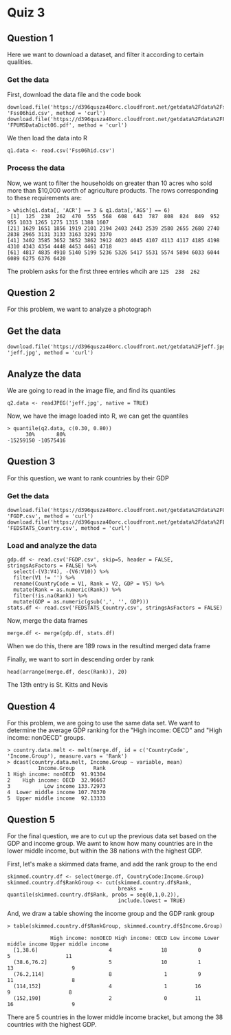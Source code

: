 # Quiz 3

## Question 1

Here we want to download a dataset, and filter it according to certain qualities.

### Get the data
First, download the data file and the code book

```
download.file('https://d396qusza40orc.cloudfront.net/getdata%2Fdata%2Fss06hid.csv', 'Fss06hid.csv', method = 'curl')
download.file('https://d396qusza40orc.cloudfront.net/getdata%2Fdata%2FPUMSDataDict06.pdf', 'FPUMSDataDict06.pdf', method = 'curl')
```

We then load the data into R
```
q1.data <- read.csv('Fss06hid.csv')
```

### Process the data

Now, we want to filter the households on greater than 10 acres who sold more than $10,000 worth of agriculture products. The rows corresponding to these requirements are:
```
> which(q1.data[, 'ACR'] == 3 & q1.data[,'AGS'] == 6)
 [1]  125  238  262  470  555  568  608  643  787  808  824  849  952  955 1033 1265 1275 1315 1388 1607
[21] 1629 1651 1856 1919 2101 2194 2403 2443 2539 2580 2655 2680 2740 2838 2965 3131 3133 3163 3291 3370
[41] 3402 3585 3652 3852 3862 3912 4023 4045 4107 4113 4117 4185 4198 4310 4343 4354 4448 4453 4461 4718
[61] 4817 4835 4910 5140 5199 5236 5326 5417 5531 5574 5894 6033 6044 6089 6275 6376 6420
```
The problem asks for the first three entries whcih are `125  238  262`

## Question 2

For this problem, we want to analyze a photograph

## Get the data

```
download.file('https://d396qusza40orc.cloudfront.net/getdata%2Fjeff.jpg', 'jeff.jpg', method = 'curl')
```

## Analyze the data
We are going to read in the image file, and find its quantiles
```
q2.data <- readJPEG('jeff.jpg', native = TRUE)
```
Now, we have the image loaded into R, we can get the quantiles
```
> quantile(q2.data, c(0.30, 0.80))
      30%       80% 
-15259150 -10575416 
```

## Question 3

For this question, we want to rank countries by their GDP

### Get the data
```
download.file('https://d396qusza40orc.cloudfront.net/getdata%2Fdata%2FGDP.csv', 'FGDP.csv', method = 'curl')
download.file('https://d396qusza40orc.cloudfront.net/getdata%2Fdata%2FEDSTATS_Country.csv', 'FEDSTATS_Country.csv', method = 'curl')
```

### Load and analyze the data
```
gdp.df <- read.csv('FGDP.csv', skip=5, header = FALSE, stringsAsFactors = FALSE) %>%
  select(-(V3:V4), -(V6:V10)) %>%
  filter(V1 != '') %>%
  rename(CountryCode = V1, Rank = V2, GDP = V5) %>%
  mutate(Rank = as.numeric(Rank)) %>%
  filter(!is.na(Rank)) %>%
  mutate(GDP = as.numeric(gsub(',', '', GDP)))
stats.df <- read.csv('FEDSTATS_Country.csv', stringsAsFactors = FALSE)
```

Now, merge the data frames
```
merge.df <- merge(gdp.df, stats.df)
```
When we do this, there are 189 rows in the resultind merged data frame

Finally, we want to sort in descending order by rank
```
head(arrange(merge.df, desc(Rank)), 20)
```
The 13th entry is St. Kitts and Nevis

## Question 4

For this problem, we are going to use the same data set. We want to determine the average GDP ranking for the "High income: OECD" and "High income: nonOECD" groups.

```
> country.data.melt <- melt(merge.df, id = c('CountryCode', 'Income.Group'), measure.vars = 'Rank')
> dcast(country.data.melt, Income.Group ~ variable, mean)
          Income.Group      Rank
1 High income: nonOECD  91.91304
2    High income: OECD  32.96667
3           Low income 133.72973
4  Lower middle income 107.70370
5  Upper middle income  92.13333
```

## Question 5

For the final question, we are to cut up the previous data set based on the GDP and income group. We awnt to know how many countries are in the lower middle income, but within the 38 nations with the highest GDP.

First, let's make a skimmed data frame, and add the rank group to the end
```
skimmed.country.df <- select(merge.df, CountryCode:Income.Group)
skimmed.country.df$RankGroup <- cut(skimmed.country.df$Rank,
                                    breaks = quantile(skimmed.country.df$Rank, probs = seq(0,1,0.2)),
                                    include.lowest = TRUE)
```

And, we draw a table showing the income group and the GDP rank group
```
> table(skimmed.country.df$RankGroup, skimmed.country.df$Income.Group)
             
              High income: nonOECD High income: OECD Low income Lower middle income Upper middle income
  [1,38.6]                       4                18          0                   5                  11
  (38.6,76.2]                    5                10          1                  13                   9
  (76.2,114]                     8                 1          9                  11                   8
  (114,152]                      4                 1         16                   9                   8
  (152,190]                      2                 0         11                  16                   9
```
There are 5 countries in the lower middle income bracket, but among the 38 countries with the highest GDP.
